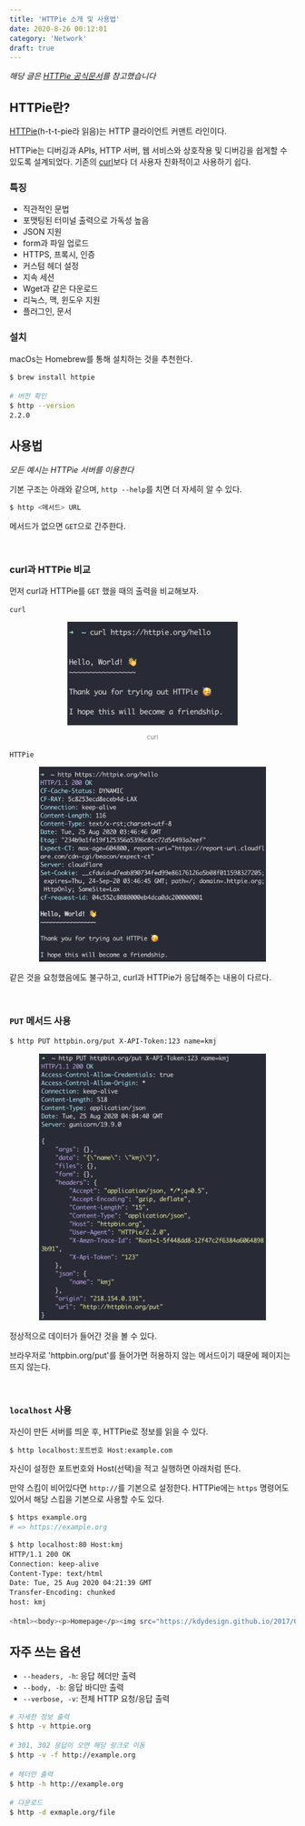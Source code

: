 ```yaml
---
title: 'HTTPie 소개 및 사용법'
date: 2020-8-26 00:12:01
category: 'Network'
draft: true
---
```


_해당 글은 [HTTPie 공식문서](https://httpie.org/docs)를 참고했습니다_

## HTTPie란?

[HTTPie](https://httpie.org/)(h-t-t-pie라 읽음)는 HTTP 클라이언트 커맨트 라인이다.

HTTPie는 디버깅과 APIs, HTTP 서버, 웹 서비스와 상호작용 및 디버깅을 쉽게할 수 있도록 설계되었다. 기존의 [curl](https://curl.haxx.se/)보다 더 사용자 친화적이고 사용하기 쉽다.

### 특징

- 직관적인 문법
- 포맷팅된 터미널 출력으로 가독성 높음
- JSON 지원
- form과 파일 업로드
- HTTPS, 프록시, 인증
- 커스텀 헤더 설정
- 지속 세션
- Wget과 같은 다운로드
- 리눅스, 맥, 윈도우 지원
- 플러그인, 문서

### 설치

macOs는 Homebrew를 통해 설치하는 것을 추천한다.

```sh
$ brew install httpie

# 버전 확인
$ http --version
2.2.0
```

## 사용법

_모든 예시는 HTTPie 서버를 이용한다_

기본 구조는 아래와 같으며, `http --help`를 치면 더 자세히 알 수 있다.

```sh
$ http <메서드> URL
```

메서드가 없으면 `GET`으로 간주한다.

<br />

### curl과 HTTPie 비교

먼저 curl과 HTTPie를 `GET` 했을 때의 출력을 비교해보자.

`curl`

<div style="text-align: center;"><img src="./images/curl hello.png" style="width: 300px">
<p style="font-size: 11px; color: gray;">curl</p></div>

`HTTPie`

<div style="text-align: center;"><img src="./images/httpie hello.png" style="width: 400px"></div>

같은 것을 요청했음에도 불구하고, curl과 HTTPie가 응답해주는 내용이 다르다.

<br />

### `PUT` 메서드 사용

```sh
$ http PUT httpbin.org/put X-API-Token:123 name=kmj
```

<div style="text-align: center;"><img src="./images/httpie put.png" style="width: 400px"></div>

정상적으로 데이터가 들어간 것을 볼 수 있다.

브라우저로 'httpbin.org/put'를 들어가면 허용하지 않는 메서드이기 때문에 페이지는 뜨지 않는다.

<br />

### `localhost` 사용

자신이 만든 서버를 띄운 후, HTTPie로 정보를 읽을 수 있다.

```shell
$ http localhost:포트번호 Host:example.com
```

자신이 설정한 포트번호와 Host(선택)을 적고 실행하면 아래처럼 뜬다.

만약 스킴이 비어있다면 `http://`를 기본으로 설정한다.
HTTPie에는 `https` 명령어도 있어서 해당 스킴을 기본으로 사용할 수도 있다.

```sh
$ https example.org
# => https://example.org
```

```sh
$ http localhost:80 Host:kmj
HTTP/1.1 200 OK
Connection: keep-alive
Content-Type: text/html
Date: Tue, 25 Aug 2020 04:21:39 GMT
Transfer-Encoding: chunked
host: kmj

<html><body><p>Homepage</p><img src="https://kdydesign.github.io/2017/07/15/nodejs-npm-tutorial/cover.png"/></body></html>
```

## 자주 쓰는 옵션

- `--headers, -h`: 응답 헤더만 출력
- `--body, -b`: 응답 바디만 출력
- `--verbose, -v`: 전체 HTTP 요청/응답 출력

```sh
# 자세한 정보 출력
$ http -v httpie.org

# 301, 302 응답이 오면 해당 링크로 이동
$ http -v -f http://example.org

# 헤더만 출력
$ http -h http://example.org

# 다운로드
$ http -d exmaple.org/file
```
